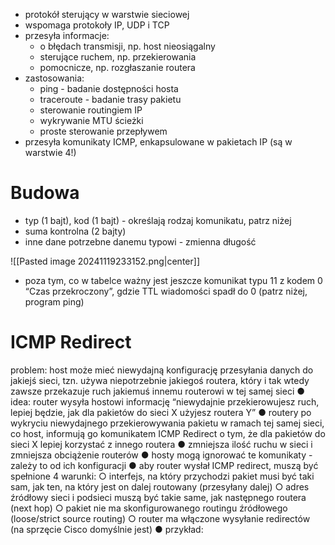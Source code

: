- protokół sterujący w warstwie sieciowej
- wspomaga protokoły IP, UDP i TCP
- przesyła informacje:
	- o błędach transmisji, np. host nieosiągalny
	- sterujące ruchem, np. przekierowania
	- pomocnicze, np. rozgłaszanie routera
- zastosowania:
	- ping - badanie dostępności hosta
	- traceroute - badanie trasy pakietu
	- sterowanie routingiem IP
	- wykrywanie MTU ścieżki
	- proste sterowanie przepływem
- przesyła komunikaty ICMP, enkapsulowane w pakietach IP (są w warstwie 4!)
# Budowa

- typ (1 bajt), kod (1 bajt) - określają rodzaj komunikatu, patrz niżej
- suma kontrolna (2 bajty)
- inne dane potrzebne danemu typowi - zmienna długość

![[Pasted image 20241119233152.png|center]]

- poza tym, co w tabelce ważny jest jeszcze komunikat typu 11 z kodem 0 “Czas
przekroczony”, gdzie TTL wiadomości spadł do 0 (patrz niżej, program ping)


# ICMP Redirect

problem: host może mieć niewydajną konfigurację przesyłania danych do jakiejś sieci,
tzn. używa niepotrzebnie jakiegoś routera, który i tak wtedy zawsze przekazuje ruch
jakiemuś innemu routerowi w tej samej sieci
● idea: router wysyła hostowi informację “niewydajnie przekierowujesz ruch, lepiej
będzie, jak dla pakietów do sieci X użyjesz routera Y”
● routery po wykryciu niewydajnego przekierowywania pakietu w ramach tej samej sieci,
co host, informują go komunikatem ICMP Redirect o tym, że dla pakietów do sieci X
lepiej korzystać z innego routera
● zmniejsza ilość ruchu w sieci i zmniejsza obciążenie routerów
● hosty mogą ignorować te komunikaty - zależy to od ich konfiguracji
● aby router wysłał ICMP redirect, muszą być spełnione 4 warunki:
○ interfejs, na który przychodzi pakiet musi być taki sam, jak ten, na który jest on
dalej routowany (przesyłany dalej)
○ adres źródłowy sieci i podsieci muszą być takie same, jak następnego routera (next
hop)
○ pakiet nie ma skonfigurowanego routingu źródłowego (loose/strict source routing)
○ router ma włączone wysyłanie redirectów (na sprzęcie Cisco domyślnie jest)
● przykład: